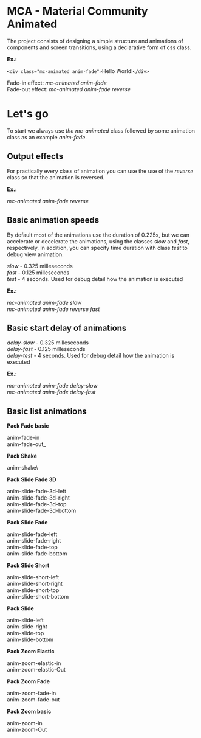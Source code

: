 # MCA - Material Community Animated

The project consists of designing a simple structure and animations of components and screen transitions, using a declarative form of css class.

**Ex.:**

`<div class="mc-animated anim-fade">`Hello World!`</div>`

Fade-in effect: _mc-animated anim-fade_\
Fade-out effect: _mc-animated anim-fade reverse_

# Let's go

To start we always use _the mc-animated_ class followed by some animation class as an example _anim-fade_.

##  Output effects 

For practically every class of animation you can use the use of the _reverse_ class so that the animation is reversed.

**Ex.:**

_mc-animated anim-fade reverse_


## Basic animation speeds

By default most of the animations use the duration of 0.225s, but we can accelerate or decelerate the animations, using the classes _slow_ and _fast_, respectively. In addition, you can specify time duration with class _test_ to debug view animation.

_slow_ - 0.325 milleseconds\
_fast_ - 0.125 milleseconds\
_test_ - 4 seconds. Used for debug detail how the animation is executed

**Ex.:**

_mc-animated anim-fade slow_\
_mc-animated anim-fade reverse fast_

## Basic start delay of animations

_delay-slow_ - 0.325 milleseconds\
_delay-fast_ - 0.125 milleseconds\
_delay-test_ - 4 seconds. Used for debug detail how the animation is executed

**Ex.:**

_mc-animated anim-fade delay-slow_\
_mc-animated anim-fade delay-fast_



## Basic list animations

**Pack Fade basic**

anim-fade-in\
anim-fade-out_

**Pack Shake**

anim-shake\

**Pack Slide Fade 3D**

anim-slide-fade-3d-left\
anim-slide-fade-3d-right\
anim-slide-fade-3d-top\
anim-slide-fade-3d-bottom

**Pack Slide Fade**

anim-slide-fade-left\
anim-slide-fade-right\
anim-slide-fade-top\
anim-slide-fade-bottom

**Pack Slide Short**

anim-slide-short-left\
anim-slide-short-right\
anim-slide-short-top\
anim-slide-short-bottom

**Pack Slide**

anim-slide-left\
anim-slide-right\
anim-slide-top\
anim-slide-bottom

**Pack Zoom Elastic**

anim-zoom-elastic-in\
anim-zoom-elastic-Out

**Pack Zoom Fade**

anim-zoom-fade-in\
anim-zoom-fade-out

**Pack Zoom basic**

anim-zoom-in\
anim-zoom-Out
